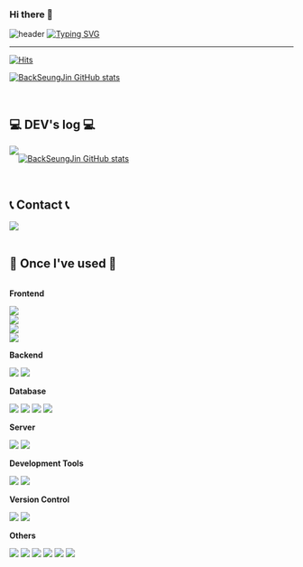 ### Hi there 👋

<!--
**BackSeungJin/BackSeungJin** is a ✨ _special_ ✨ repository because its `README.md` (this file) appears on your GitHub profile.

Here are some ideas to get you started:

- 🔭 I’m currently working on ...
- 🌱 I’m currently learning ...
- 👯 I’m looking to collaborate on ...
- 🤔 I’m looking for help with ...
- 💬 Ask me about ...
- 📫 How to reach me: ...
- 😄 Pronouns: ...
- ⚡ Fun fact: ...
-->

![header](https://capsule-render.vercel.app/api?type=waving&color=6994CDEE&text=&animation=twinkling&height=80)
[![Typing SVG](https://readme-typing-svg.demolab.com?font=Alkatra&weight=500&size=45&duration=3500&pause=3&color=6994CDEE&center=false&vCenter=false&multiline=true&repeat=true&width=1000&height=100&lines=MES/스마트팩토리+개발자+백승진👋)](https://git.io/typing-svg)
 
<div align="left">

-------

[![Hits](https://hits.seeyoufarm.com/api/count/incr/badge.svg?url=https%3A%2F%2Fgithub.com%2FBackSeungJin&count_bg=%2379C83D&title_bg=%23555555&icon=&icon_color=%23E7E7E7&title=hits&edge_flat=false)](https://hits.seeyoufarm.com)

[![BackSeungJin GitHub stats](https://github-readme-stats.vercel.app/api?username=BackSeungJin&include_all_commits=true&show_icons=true&theme=cobalt)](https://github.com/BackSeungJin/github-readme-stats)
 
<br>

## 💻 DEV's log 💻
<div style="display:flex; flex-direction:row;">
    <a href="https://github.com/BackSeungJin/.NET-Project">
        <img src="https://img.shields.io/badge/Velog-20c997?style=for-the-badge&logo=Vimeo&logoColor=white"> 
    </a>
  
 [![BackSeungJin GitHub stats](https://velog-readme-stats.vercel.app/api?name=BackSeungJin)](https://github.com/BackSeungJin/.NET-Project)
</div><br>

## 📞 Contact 📞
<div style="display:flex; flex-direction:row;">
    <a href="mailto:bsj04155@gmail.com">
        <img src="https://img.shields.io/badge/Gmail-EA4335?style=for-the-badge&logo=Gmail&logoColor=white"> 
    </a>
</div><br>
    
## 🔨 Once I've used 🔨
<div style="display:flex; flex-direction:column; align-items:flex-start;">
    <!-- Backend -->
    <p><strong>Frontend</strong></p>
        <img src="https://img.shields.io/badge/AngularJS-0F0F11?style=for-the-badge&logo=angular&logoColor=white">
        <img src="https://img.shields.io/badge/jQuery-0769AD?style=for-the-badge&logo=jquery&logoColor=white">
        <img src="https://img.shields.io/badge/WPF-512BD4?style=for-the-badge&logo=dotnet&logoColor=white">
        <img src="https://img.shields.io/badge/WinForm-512BD4?style=for-the-badge&logo=dotnet&logoColor=white">
    <div>
    </div>
    <!-- Backend -->
    <p><strong>Backend</strong></p>
    <div>
        <img src="https://img.shields.io/badge/.NET-512BD4?style=for-the-badge&logo=dotnet&logoColor=white">
        <img src="https://img.shields.io/badge/CSharp-512BD4?style=for-the-badge&logo=csharp&logoColor=white">
    </div>
    <!-- Database -->
    <p><strong>Database</strong></p>
    <div>
        <img src="https://img.shields.io/badge/Oracle-F80000?style=for-the-badge&logo=oracle&logoColor=white">
        <img src="https://img.shields.io/badge/MSSQL-CC2927?style=for-the-badge&logo=microsoftsqlserver&logoColor=white">
        <img src="https://img.shields.io/badge/MySQL-4479A1?style=for-the-badge&logo=MySQL&logoColor=white">
        <img src="https://img.shields.io/badge/MariaDB-003545?style=for-the-badge&logo=mariadb&logoColor=white">
    </div>
    <!-- Server -->
    <p><strong>Server</strong></p>
    <div>
        <img src="https://img.shields.io/badge/linux-FCC624?style=for-the-badge&logo=linux&logoColor=black"> 
        <img src="https://img.shields.io/badge/Windows Server-0078D4?style=for-the-badge&logo=windows&logoColor=white">
    </div>
    <!-- Development Tools -->
    <p><strong>Development Tools</strong></p>
    <div>
        <img src="https://img.shields.io/badge/Visual Studio-5C2D91?style=for-the-badge&logo=visualstudio&logoColor=white">
        <img src="https://img.shields.io/badge/Visual Studio Code-007ACC?style=for-the-       badge&logo=visualstudiocode&logoColor=white">
    </div>
    <!-- Version Control -->
    <p><strong>Version Control</strong></p>
    <div>
        <img src="https://img.shields.io/badge/Git-F05032?style=for-the-badge&logo=git&logoColor=white">
        <img src="https://img.shields.io/badge/Azure DevOps-0078D7?style=for-the-badge&logo=azuredevops&logoColor=white">
    </div>
    <!-- Others -->
    <p><strong>Others</strong></p>
    <div>
        <img src="https://img.shields.io/badge/IIS-0078D4?style=for-the-badge&logo=windows&logoColor=white">
        <img src="https://img.shields.io/badge/Active Directory-0078D4?style=for-the-badge&logo=windows&logoColor=white">
        <img src="https://img.shields.io/badge/Azure DevOps Server-0078D7?style=for-the-badge&logo=azuredevops&logoColor=white">
        <img src="https://img.shields.io/badge/Jenkins-D24939?style=for-the-badge&logo=jenkins&logoColor=white">
        <img src="https://img.shields.io/badge/Kubernetes-326CE5?style=for-the-badge&logo=kubernetes&logoColor=white">
        <img src="https://img.shields.io/badge/Docker-2496ED?style=for-the-badge&logo=docker&logoColor=white">
</div><br>
</div>
